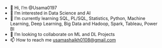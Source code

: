 - 👋 Hi, I’m @Usama0197
- 👀 I’m interested in Data Science and AI
- 🌱 I’m currently learning SQL, PL/SQL, Statistics, Python, Machine Learning, Deep Learning, Big Data and Hadoop, Spark, Tableau, Power BI
- 💞️ I’m looking to collaborate on ML and DL Projects
- 📫 How to reach me usamashaikh0108@gmail.com

<!---
Usama0197/Usama0197 is a ✨ special ✨ repository because its `README.md` (this file) appears on your GitHub profile.
You can click the Preview link to take a look at your changes.
--->
